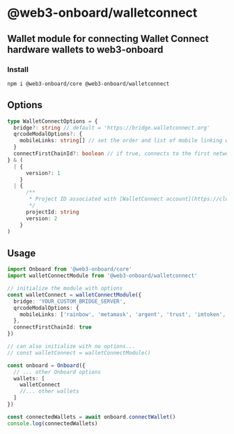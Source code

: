 # @web3-onboard/walletconnect

## Wallet module for connecting Wallet Connect hardware wallets to web3-onboard

### Install

`npm i @web3-onboard/core @web3-onboard/walletconnect`

## Options

```typescript
type WalletConnectOptions = {
  bridge?: string // default = 'https://bridge.walletconnect.org'
  qrcodeModalOptions?: {
    mobileLinks: string[] // set the order and list of mobile linking wallets
  }
  connectFirstChainId?: boolean // if true, connects to the first network chain provided
} & (
  | {
      version?: 1
    }
  | {
      /**
       * Project ID associated with [WalletConnect account](https://cloud.walletconnect.com)
       */
      projectId: string
      version: 2
    }
)
```

## Usage

```typescript
import Onboard from '@web3-onboard/core'
import walletConnectModule from '@web3-onboard/walletconnect'

// initialize the module with options
const walletConnect = walletConnectModule({
  bridge: 'YOUR_CUSTOM_BRIDGE_SERVER',
  qrcodeModalOptions: {
    mobileLinks: ['rainbow', 'metamask', 'argent', 'trust', 'imtoken', 'pillar']
  },
  connectFirstChainId: true
})

// can also initialize with no options...
// const walletConnect = walletConnectModule()

const onboard = Onboard({
  // ... other Onboard options
  wallets: [
    walletConnect
    //... other wallets
  ]
})

const connectedWallets = await onboard.connectWallet()
console.log(connectedWallets)
```
